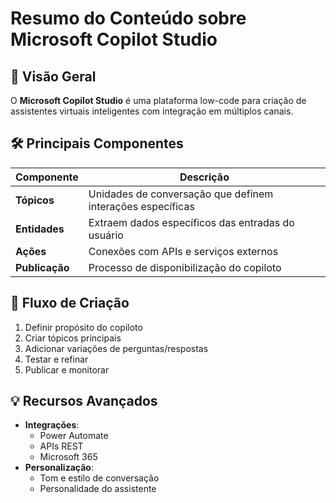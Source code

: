 # Resumo do Conteúdo sobre Microsoft Copilot Studio

## 📌 Visão Geral
O **Microsoft Copilot Studio** é uma plataforma low-code para criação de assistentes virtuais inteligentes com integração em múltiplos canais.

## 🛠 Principais Componentes

| Componente | Descrição |
|-----------|-----------|
| **Tópicos** | Unidades de conversação que definem interações específicas |
| **Entidades** | Extraem dados específicos das entradas do usuário |
| **Ações** | Conexões com APIs e serviços externos |
| **Publicação** | Processo de disponibilização do copiloto |

## 🔄 Fluxo de Criação
1. Definir propósito do copiloto
2. Criar tópicos principais
3. Adicionar variações de perguntas/respostas
4. Testar e refinar
5. Publicar e monitorar

## 💡 Recursos Avançados
- **Integrações**:
  - Power Automate
  - APIs REST
  - Microsoft 365
- **Personalização**:
  - Tom e estilo de conversação
  - Personalidade do assistente


